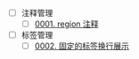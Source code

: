 - [ ] 注释管理
  - [ ] [0001. region 注释](./0001.%20region%20%E6%B3%A8%E9%87%8A/README.md)
- [ ] 标签管理
  - [ ] [0002. 固定的标签换行展示](./0002.%20%E5%9B%BA%E5%AE%9A%E7%9A%84%E6%A0%87%E7%AD%BE%E6%8D%A2%E8%A1%8C%E5%B1%95%E7%A4%BA/README.md)